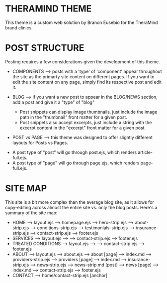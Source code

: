 # THERAMIND THEME
This theme is a custom web solution by Branon Eusebio for the TheraMind brand clinics.

# POST STRUCTURE
Posting requires a few considerations given the development of this theme.
* COMPONENTS --> posts with a 'type' of 'component' appear throughout the site as the primarty site content on different pages. If you want to edit the site content on any page, simply find its respective post and edit it.
* BLOG --> if you want a new post to appear in the BLOG/NEWS section, add a post and give it a "type" of "blog"
    * Post snippets can display image thumbnails, just include the image path in the "thumbnail" front matter for a given post.
    * Post snippets also accept excerpts, just include a string with the excerpt content in the "excerpt" front matter for a given post.

* POST vs PAGE --> this theme was designed to offer slightly different layouts for Posts vs Pages. 
- A post type of "post" will go through post.ejs, which renders article-full.ejs.
- A post type of "page" will go through page.ejs, which renders page-full.ejs. 

# SITE MAP
This site is a bit more complex than the average blog site, as it allows for copy-editing across almost the entire site vs. only the blog posts. Here's a summary of the site map:
* HOME
    --> layout.ejs
            --> homepage.ejs
                --> hero-strip.ejs
                --> about-strip.ejs
                --> conditions-strip.ejs
                --> testimonials-strip.ejs
                --> insurance-strip.ejs
            --> contact-strip.ejs
            --> footer.ejs
* SERVICES
    --> layout.ejs
            --> 
            --> contact-strip.ejs
            --> footer.ejs
* TREATED CONDITIONS
    --> layout.ejs
            --> 
            --> contact-strip.ejs
            --> footer.ejs
* ABOUT
    --> layout.ejs
            --> about.ejs 
                    --> about [page] --> index.md
                    --> providers-strip.ejs
                            --> providers [page] --> index.md
                    --> insurance-strip.ejs
                    --> news-strip.ejs
                            --> news-strip.md [post]
                                    --> news [page] --> index.md
            --> contact-strip.ejs
            --> footer.ejs
* CONTACT
    --> home/contact-strip.ejs [anchor]

